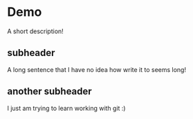 # Demo 

A short description!

## subheader

A long sentence that I have no idea how write it to seems long!

## another subheader

I just am trying to learn working with git :)

